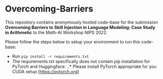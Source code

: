 # Overcoming-Barriers

This repository contains anonymously hosted code-base for the submission **Overcoming Barriers to Skill Injection in Language Modeling: Case Study in Arithmetic** to the Math-AI Workshop NIPS 2022.

Please follow the steps below to setup your environment to run this code-base:
* Run ```pip install -r requirements.txt```
* The requirements.txt specifically does not contain pip installation for PyTorch and Huggingface:
..* Please install PyTorch appropriate for you CUDA setup [https://pytorch.org]

